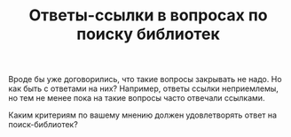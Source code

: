 ﻿---
title: "Ответы-ссылки в вопросах по поиску библиотек"
se.owner.user_id: 337540
se.owner.display_name: "Victor VosMottor thanks Monica"
se.owner.link: "https://ru.meta.stackoverflow.com/users/337540/victor-vosmottor-thanks-monica"
se.link: "https://ru.meta.stackoverflow.com/questions/10387/%d0%9e%d1%82%d0%b2%d0%b5%d1%82%d1%8b-%d1%81%d1%81%d1%8b%d0%bb%d0%ba%d0%b8-%d0%b2-%d0%b2%d0%be%d0%bf%d1%80%d0%be%d1%81%d0%b0%d1%85-%d0%bf%d0%be-%d0%bf%d0%be%d0%b8%d1%81%d0%ba%d1%83-%d0%b1%d0%b8%d0%b1%d0%bb%d0%b8%d0%be%d1%82%d0%b5%d0%ba"
se.question_id: 10387
se.post_type: question
se.score: 0
---
<p>Вроде бы уже договорились, что такие вопросы закрывать не надо. Но как быть с ответами на них? Например, ответы ссылки неприемлемы, но тем не менее пока на такие вопросы часто отвечали ссылками. </p>

<p>Каким критериям по вашему мнению должен удовлетворять ответ на поиск-библиотек?</p>
